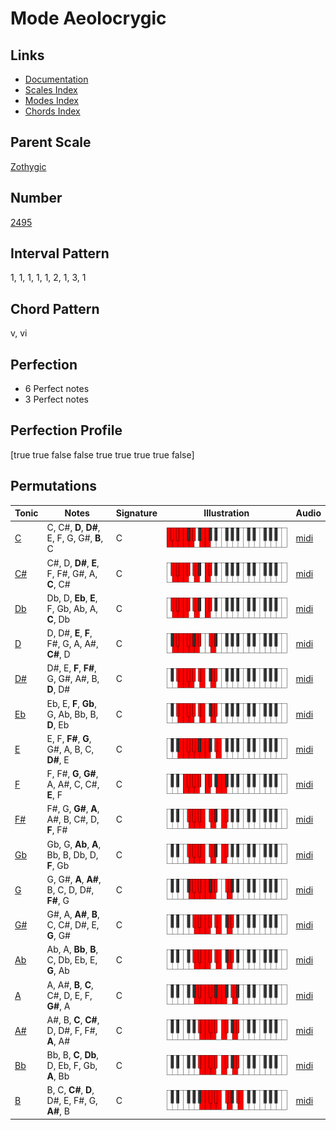 # Mode Aeolocrygic

## Links

- [Documentation](README.md)
- [Scales Index](Scales.md)
- [Modes Index](Modes.md)
- [Chords Index](Chords.md)

## Parent Scale

[Zothygic](ScaleZothygic.md)

## Number

[2495](https://ianring.com/musictheory/scales/2495)

## Interval Pattern

1, 1, 1, 1, 1, 2, 1, 3, 1

## Chord Pattern

v, vi

## Perfection

- 6 Perfect notes
- 3 Perfect notes

## Perfection Profile

[true true false false true true true true false]

## Permutations

| Tonic | Notes | Signature | Illustration | Audio |
|-------|-------|-----------|--------------|-------|
| [C](ModeCNaturalAeolocrygic.md) | C, C#, **D**, **D#**, E, F, G, G#, **B**, C | C | ![CNaturalAeolocrygic](ModeCNaturalAeolocrygic.png) | [midi](https://github.com/edipermadi/music/blob/main/docs/ModeCNaturalAeolocrygic.mid?raw=true) |
| [C#](ModeCSharpAeolocrygic.md) | C#, D, **D#**, **E**, F, F#, G#, A, **C**, C# | C | ![CSharpAeolocrygic](ModeCSharpAeolocrygic.png) | [midi](https://github.com/edipermadi/music/blob/main/docs/ModeCSharpAeolocrygic.mid?raw=true) |
| [Db](ModeDFlatAeolocrygic.md) | Db, D, **Eb**, **E**, F, Gb, Ab, A, **C**, Db | C | ![DFlatAeolocrygic](ModeDFlatAeolocrygic.png) | [midi](https://github.com/edipermadi/music/blob/main/docs/ModeDFlatAeolocrygic.mid?raw=true) |
| [D](ModeDNaturalAeolocrygic.md) | D, D#, **E**, **F**, F#, G, A, A#, **C#**, D | C | ![DNaturalAeolocrygic](ModeDNaturalAeolocrygic.png) | [midi](https://github.com/edipermadi/music/blob/main/docs/ModeDNaturalAeolocrygic.mid?raw=true) |
| [D#](ModeDSharpAeolocrygic.md) | D#, E, **F**, **F#**, G, G#, A#, B, **D**, D# | C | ![DSharpAeolocrygic](ModeDSharpAeolocrygic.png) | [midi](https://github.com/edipermadi/music/blob/main/docs/ModeDSharpAeolocrygic.mid?raw=true) |
| [Eb](ModeEFlatAeolocrygic.md) | Eb, E, **F**, **Gb**, G, Ab, Bb, B, **D**, Eb | C | ![EFlatAeolocrygic](ModeEFlatAeolocrygic.png) | [midi](https://github.com/edipermadi/music/blob/main/docs/ModeEFlatAeolocrygic.mid?raw=true) |
| [E](ModeENaturalAeolocrygic.md) | E, F, **F#**, **G**, G#, A, B, C, **D#**, E | C | ![ENaturalAeolocrygic](ModeENaturalAeolocrygic.png) | [midi](https://github.com/edipermadi/music/blob/main/docs/ModeENaturalAeolocrygic.mid?raw=true) |
| [F](ModeFNaturalAeolocrygic.md) | F, F#, **G**, **G#**, A, A#, C, C#, **E**, F | C | ![FNaturalAeolocrygic](ModeFNaturalAeolocrygic.png) | [midi](https://github.com/edipermadi/music/blob/main/docs/ModeFNaturalAeolocrygic.mid?raw=true) |
| [F#](ModeFSharpAeolocrygic.md) | F#, G, **G#**, **A**, A#, B, C#, D, **F**, F# | C | ![FSharpAeolocrygic](ModeFSharpAeolocrygic.png) | [midi](https://github.com/edipermadi/music/blob/main/docs/ModeFSharpAeolocrygic.mid?raw=true) |
| [Gb](ModeGFlatAeolocrygic.md) | Gb, G, **Ab**, **A**, Bb, B, Db, D, **F**, Gb | C | ![GFlatAeolocrygic](ModeGFlatAeolocrygic.png) | [midi](https://github.com/edipermadi/music/blob/main/docs/ModeGFlatAeolocrygic.mid?raw=true) |
| [G](ModeGNaturalAeolocrygic.md) | G, G#, **A**, **A#**, B, C, D, D#, **F#**, G | C | ![GNaturalAeolocrygic](ModeGNaturalAeolocrygic.png) | [midi](https://github.com/edipermadi/music/blob/main/docs/ModeGNaturalAeolocrygic.mid?raw=true) |
| [G#](ModeGSharpAeolocrygic.md) | G#, A, **A#**, **B**, C, C#, D#, E, **G**, G# | C | ![GSharpAeolocrygic](ModeGSharpAeolocrygic.png) | [midi](https://github.com/edipermadi/music/blob/main/docs/ModeGSharpAeolocrygic.mid?raw=true) |
| [Ab](ModeAFlatAeolocrygic.md) | Ab, A, **Bb**, **B**, C, Db, Eb, E, **G**, Ab | C | ![AFlatAeolocrygic](ModeAFlatAeolocrygic.png) | [midi](https://github.com/edipermadi/music/blob/main/docs/ModeAFlatAeolocrygic.mid?raw=true) |
| [A](ModeANaturalAeolocrygic.md) | A, A#, **B**, **C**, C#, D, E, F, **G#**, A | C | ![ANaturalAeolocrygic](ModeANaturalAeolocrygic.png) | [midi](https://github.com/edipermadi/music/blob/main/docs/ModeANaturalAeolocrygic.mid?raw=true) |
| [A#](ModeASharpAeolocrygic.md) | A#, B, **C**, **C#**, D, D#, F, F#, **A**, A# | C | ![ASharpAeolocrygic](ModeASharpAeolocrygic.png) | [midi](https://github.com/edipermadi/music/blob/main/docs/ModeASharpAeolocrygic.mid?raw=true) |
| [Bb](ModeBFlatAeolocrygic.md) | Bb, B, **C**, **Db**, D, Eb, F, Gb, **A**, Bb | C | ![BFlatAeolocrygic](ModeBFlatAeolocrygic.png) | [midi](https://github.com/edipermadi/music/blob/main/docs/ModeBFlatAeolocrygic.mid?raw=true) |
| [B](ModeBNaturalAeolocrygic.md) | B, C, **C#**, **D**, D#, E, F#, G, **A#**, B | C | ![BNaturalAeolocrygic](ModeBNaturalAeolocrygic.png) | [midi](https://github.com/edipermadi/music/blob/main/docs/ModeBNaturalAeolocrygic.mid?raw=true) |
